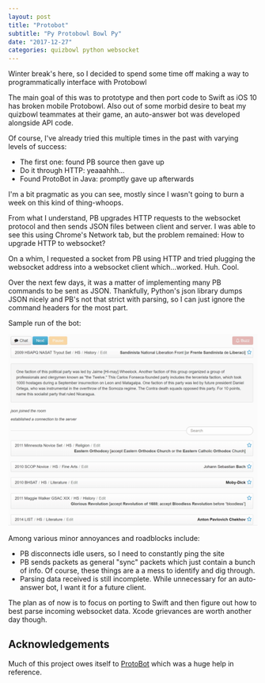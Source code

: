 ```yaml
---
layout: post
title: "Protobot"
subtitle: "Py Protobowl Bowl Py"
date: "2017-12-27"
categories: quizbowl python websocket
---
```


Winter break's here, so I decided to spend some time off making a way to programmatically
interface with Protobowl

The main goal of this was to prototype and then port code to Swift as iOS 10 has broken
mobile Protobowl.
Also out of some morbid desire to beat my quizbowl teammates at their game,
an auto-answer bot was developed alongside API code.

Of course, I've already tried this multiple times in the past with varying levels of success:
  - The first one: found PB source then gave up
  - Do it through HTTP: yeaaahhh...
  - Found ProtoBot in Java: promptly gave up afterwards

I'm a bit pragmatic as you can see, mostly since I wasn't going to burn a week on
this kind of thing-whoops.

From what I understand, PB upgrades HTTP requests to the websocket protocol and then sends
JSON files between client and server. I was able to see this using Chrome's Network
tab, but the problem remained: How to upgrade HTTP to websocket?

On a whim, I requested a socket from PB using HTTP and tried plugging the websocket address
into a websocket client which...worked. Huh. Cool.

Over the next few days, it was a matter of implementing many PB commands to be sent as
JSON. Thankfully, Python's json library dumps JSON nicely and PB's not that strict with
parsing, so I can just ignore the command headers for the most part.

Sample run of the bot:

![Sample run of bot](/images/protobot/pyprotobot.gif)

Among various minor annoyances and roadblocks include:
  - PB disconnects idle users, so I need to constantly ping the site
  - PB sends packets as general "sync" packets which just contain a bunch of info.
  Of course, these things are a a mess to identify and dig through.
  - Parsing data received is still incomplete. While unnecessary for an auto-answer bot,
  I want it for a future client.

The plan as of now is to focus on porting to Swift and then figure out how to best
parse incoming websocket data. Xcode grievances are worth another day though.

## Acknowledgements

Much of this project owes itself to [ProtoBot](https://github.com/bobacadodl/ProtoBot)
which was a huge help in reference.